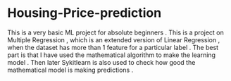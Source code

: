 # Housing-Price-prediction
This is a very basic ML project for absolute beginners . This is a project on Multiple Regression , which is an extended version of Linear Regression , when the dataset has more than 1 feature for a particular label .
The best part is that I have used the mathematical algorithm to make the learning model . Then later Sykitlearn is also used to check how good the mathematical model is making predictions .
